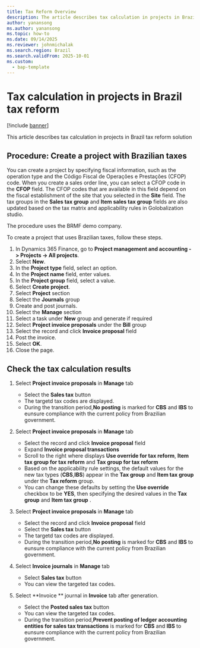 ```yaml
---
title: Tax Reform Overview
description: The article describes tax calculation in projects in Brazil tax reform solution
author: yanansong
ms.author: yanansong
ms.topic: how-to
ms.date: 09/14/2025
ms.reviewer: johnmichalak
ms.search.region: Brazil
ms.search.validFrom: 2025-10-01
ms.custom: 
  - bap-template
---
```


# Tax calculation in projects in Brazil tax reform

[!include [banner](../../includes/banner.md)]

This article describes tax calculation in projects in Brazil tax reform solution

## Procedure: Create a project with Brazilian taxes

You can create a project by specifying fiscal information, such as the operation type and the Código Fiscal de Operações e Prestações (CFOP) code. When you create a sales order line, you can select a CFOP code in the **CFOP** field. The CFOP codes that are available in this field depend on the fiscal establishment of the site that you selected in the **Site** field. The tax groups in the **Sales tax group** and **Item sales tax group** fields are also updated based on the tax matrix and applicability rules in Golobalization studio. 

The procedure uses the BRMF demo company.

To create a project that uses Brazilian taxes, follow these steps.

1. In Dynamics 365 Finance, go to **Project management and accounting -> Projects -> All projects**.
1. Select **New**.
1. In the **Project type** field, select an option.
1. In the **Project name** field, enter values.
2. In the **Project group** field, select a value.
1. Select **Create project**.
1. Select **Project** section
1. Select the **Journals** group
2. Create and post journals.
3. Select the **Manage** section
4. Select a task under **New** group and generate if required
5. Select **Project invoice proposals** under the **Bill** group
6. Select the record and click **Invoice proposal** field
8. Post the invoice.
1. Select **OK**.
1. Close the page.

## Check the tax calculation results

1. Select **Project invoice proposals** in **Manage** tab
   - Select the **Sales tax** button
   - The targetd tax codes are displayed. 
   - During the transition period,**No posting** is marked for **CBS** and **IBS** to eunsure compliance with the current policy from Brazilian government.
  

2. Select **Project invoice proposals** in **Manage** tab
   - Select the record and click **Invoice proposal** field
   - Expand **Invoice proposal transactions**
   - Scroll to the right where displays **Use override for tax reform**, **Item tax group for tax reform** and **Tax group for tax reform**
   - Based on the applicability rule settings, the default values for the new tax types (**CBS**,**IBS**) appear in the **Tax group** and **Item tax group** under the **Tax reform** group.
   - You can change these defaults by setting the **Use override** checkbox to be **YES**, then specifying the desired values in the **Tax group** and **Item tax group** .
    
2. Select **Project invoice proposals** in **Manage** tab
   - Select the record and click **Invoice proposal** field 
   - Select the **Sales tax** button
   - The targetd tax codes are displayed. 
   - During the transition period,**No posting** is marked for **CBS** and **IBS** to eunsure compliance with the current policy from Brazilian government.
 
3. Select **Invoice journals** in **Manage** tab
   - Select **Sales tax** button
   - You can view the targeted tax codes.  
   
3. Select **Invoice ** journal in **Invoice** tab after generation.
   - Select the **Posted sales tax** button
   - You can view the targeted tax codes.     
   - During the transition period,**Prevent posting of ledger accounting entities for sales tax transactions** is marked for **CBS** and **IBS** to eunsure compliance with the current policy from Brazilian government.
   
